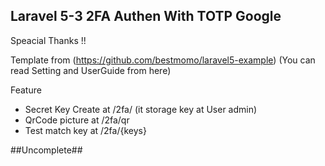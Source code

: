 ## Laravel 5-3 2FA Authen With TOTP Google ##

Speacial Thanks !!

Template from  (https://github.com/bestmomo/laravel5-example) (You can read Setting and UserGuide from here)

Feature

* Secret Key Create at /2fa/ (it storage key at User admin)
* QrCode picture at /2fa/qr
* Test match key at /2fa/{keys}


##Uncomplete##


